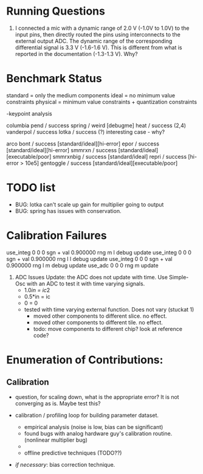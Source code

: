 # Running Questions

1. I connected a mic with a dynamic range of 2.0 V (-1.0V to 1.0V) to the input pins, then directly routed the pins using interconnects to the external output ADC. The dynamic range of the corresponding differential signal is 3.3 V (-1.6-1.6 V). This is different from what is reported in the documentation (-1.3-1.3 V). Why? 


# Benchmark Status
standard = only the medium components
ideal = no minimum value constraints
physical = minimum value constraints + quantization constraints

-keypoint analysis

columbia 
pend / success 
spring / weird [debugme]
heat / success (2,4)
vanderpol / success 
lotka / success (?) interesting case - why?

arco
bont / success [standard/ideal][hi-error]
epor / success [standard/ideal][hi-error]
smmrxn / success [standard/ideal][executable/poor]
smmrxnbig / success [standard/ideal]
repri / success [hi-error > 10e5]
gentoggle / success [standard/ideal][executable/poor]


# TODO list

- BUG: lotka can't scale up gain for multiplier going to output
- BUG: spring has issues with conservation.

# Calibration Failures

use_integ 0 0 0 sgn + val 0.900000 rng m l debug update
use_integ 0 0 0 sgn + val 0.900000 rng l l debug update
use_integ 0 0 0 sgn + val 0.900000 rng l m debug update
use_adc 0 0 0 rng m update



1. ADC Issues Update: the ADC does not update with time. Use Simple-Osc with an ADC to test it with time varying signals.
   - 1.0*in = ic*2
   - 0.5*in = ic
   - 0 = 0
   - tested with time varying external function. Does not vary (stuckat 1)
     - moved other components to different slice. no effect.
     - moved other components to different tile. no effect.
     - todo: move components to different chip? look at reference code?
  
# Enumeration of Contributions:

## Calibration

 - question, for scaling down, what is the appropriate error? It is not converging as is. Maybe test this?

 - calibration / profiling loop for building parameter dataset.
   - empirical analysis (noise is low, bias can be significant)
   - found bugs with analog hardware guy's calibration routine. (nonlinear multiplier bug)
   - 
   - offline predictive techniques (TODO??)
   
 - *if necessary*: bias correction technique. 
